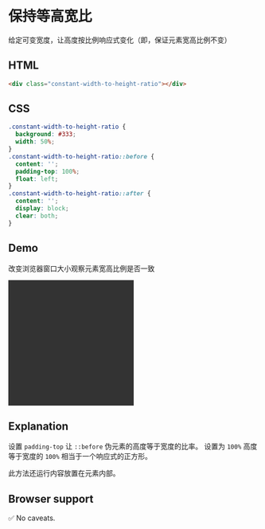 # 保持等高宽比

给定可变宽度，让高度按比例响应式变化（即，保证元素宽高比例不变）

## HTML

```html
<div class="constant-width-to-height-ratio"></div>
```

## CSS

```css
.constant-width-to-height-ratio {
  background: #333;
  width: 50%;
}
.constant-width-to-height-ratio::before {
  content: '';
  padding-top: 100%;
  float: left;
}
.constant-width-to-height-ratio::after {
  content: '';
  display: block;
  clear: both;
}
```

## Demo

改变浏览器窗口大小观察元素宽高比例是否一致

<div class="snippet-demo">
  <div class="snippet-demo__constant-width-to-height-ratio"></div>
</div>

<style>
.snippet-demo__constant-width-to-height-ratio {
  background: #333;
  width: 50%;
}
.snippet-demo__constant-width-to-height-ratio::before {
  content: '';
  padding-top: 100%;
  float: left;
}
.snippet-demo__constant-width-to-height-ratio::after {
  content: '';
  display: block;
  clear: both;
}
</style>

## Explanation

设置 `padding-top` 让 `::before` 伪元素的高度等于宽度的比率。 设置为 `100%` 高度等于宽度的 `100%` 相当于一个响应式的正方形。

此方法还运行内容放置在元素内部。

## Browser support

<span class="snippet__support-note">✅ No caveats.</span>

<!-- tags: layout -->
